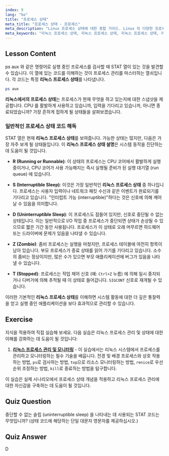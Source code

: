 ```yaml
---
index: 9
lang: "ko"
title: "프로세스 상태"
meta_title: "프로세스 상태 - 프로세스"
meta_description: "Linux 프로세스 상태에 대한 종합 가이드. Linux 의 다양한 프로세스 상태 (R, S, D, Z, T) 를 배우고 `ps` 명령어를 사용하여 해석하는 방법을 알아보세요."
meta_keywords: "리눅스 프로세스 상태, 리눅스 프로세스 상태, 리눅스 프로세스 상태, 리눅스 프로세스 상태, 리눅스 프로세스 상태 설명, ps 명령어, STAT 코드, 프로세스 관리"
---
```


## Lesson Content

ps aux 와 같은 명령어로 실행 중인 프로세스를 검사할 때 STAT 열이 있는 것을 발견할 수 있습니다. 이 열에 있는 코드를 이해하는 것이 프로세스 관리를 마스터하는 열쇠입니다. 각 코드는 특정 **리눅스 프로세스 상태**를 나타냅니다.

```bash
ps aux
```

**리눅스에서의 프로세스 상태**는 프로세스가 현재 무엇을 하고 있는지에 대한 스냅샷을 제공합니다. CPU 를 활발하게 사용하고 있습니까, 입력을 기다리고 있습니까, 아니면 종료되었습니까? 가장 흔하게 접하게 될 상태들을 살펴보겠습니다.

### 일반적인 프로세스 상태 코드 해독

STAT 열은 현재 **리눅스 프로세스 상태**를 보여줍니다. 가능한 상태는 많지만, 다음은 가장 자주 보게 될 상태들입니다. 이 **리눅스 프로세스 상태 설명**은 시스템 동작을 진단하는 데 도움이 될 것입니다.

- **R (Running or Runnable)**: 이 상태의 프로세스는 CPU 코어에서 활발하게 실행 중이거나, CPU 코어가 사용 가능해지는 즉시 실행될 준비가 된 실행 대기열 (run queue) 에 있습니다.

- **S (Interruptible Sleep)**: 이것은 가장 일반적인 **리눅스 프로세스 상태** 중 하나입니다. 프로세스는 사용자 입력이나 네트워크 패킷 수신과 같은 이벤트가 완료되기를 기다리고 있습니다. "인터럽트 가능 (interruptible)"하다는 것은 신호에 의해 깨어날 수 있음을 의미합니다.

- **D (Uninterruptible Sleep)**: 이 프로세스도 잠들어 있지만, 신호로 중단될 수 없는 상태입니다. 이는 일반적으로 I/O 작업 중 프로세스가 중단되면 상태가 손상될 수 있으므로 짧은 기간 동안 사용됩니다. 프로세스가 이 상태로 오래 머무르면 하드웨어 또는 드라이버에 문제가 있음을 나타낼 수 있습니다.

- **Z (Zombie)**: 좀비 프로세스는 실행을 마쳤지만, 프로세스 테이블에 여전히 항목이 남아 있습니다. 부모 프로세스가 종료 상태를 읽어 가기를 기다리고 있습니다. 소수의 좀비는 정상이지만, 많은 수가 있으면 부모 애플리케이션에 버그가 있음을 나타낼 수 있습니다.

- **T (Stopped)**: 프로세스는 작업 제어 신호 (예: `Ctrl+Z` 누름) 에 의해 일시 중지되거나 디버거에 의해 추적될 때 이 상태로 들어갑니다. `SIGCONT` 신호로 재개될 수 있습니다.

이러한 기본적인 **리눅스 프로세스 상태**를 이해하면 시스템 활동에 대한 더 깊은 통찰력을 얻고 실행 중인 애플리케이션을 보다 효과적으로 관리할 수 있습니다.

## Exercise

지식을 적용하여 직접 실습해 보세요. 다음 실습은 리눅스 프로세스 관리 및 상태에 대한 이해를 강화하는 데 도움이 될 것입니다:

1. **[리눅스 프로세스 관리 및 모니터링](https://labex.io/ko/labs/comptia-manage-and-monitor-linux-processes-590864)** - 이 실습에서는 리눅스 시스템에서 프로세스를 관리하고 모니터링하는 필수 기술을 배웁니다. 전경 및 배경 프로세스와 상호 작용하는 방법, `ps`로 검사하는 방법, `top`으로 리소스 모니터링하는 방법, `renice`로 우선순위 조정하는 방법, `kill`로 종료하는 방법을 탐구합니다.

이 실습은 실제 시나리오에서 프로세스 상태 개념을 적용하고 리눅스 프로세스 관리에 대한 자신감을 구축하는 데 도움이 될 것입니다.

## Quiz Question

중단할 수 없는 슬립 (uninterruptible sleep) 을 나타내는 데 사용되는 STAT 코드는 무엇입니까? (상태 코드에 해당하는 단일 대문자 영문자를 제공하십시오.)

## Quiz Answer

D
